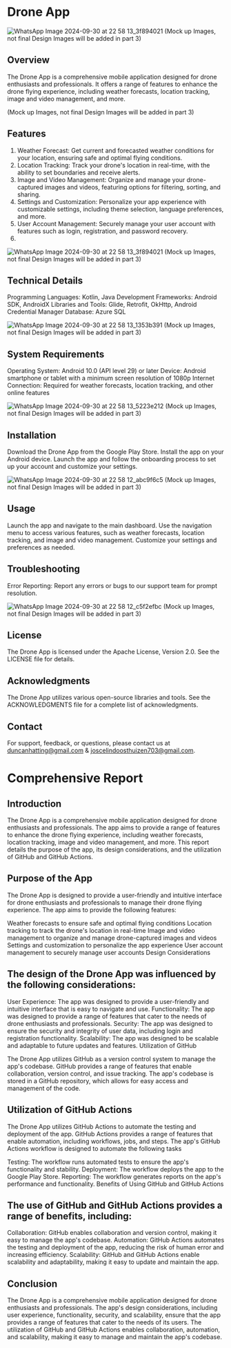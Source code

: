 # Drone App

![WhatsApp Image 2024-09-30 at 22 58 13_3f894021](https://github.com/user-attachments/assets/36395a4b-3cd4-4832-93e0-8fb3036e1d9a)
(Mock up Images, not final Design Images will be added in part 3)

## Overview
The Drone App is a comprehensive mobile application designed for drone enthusiasts and professionals. It offers a range of features to enhance the drone flying experience, including weather forecasts, location tracking, image and video management, and more.

(Mock up Images, not final Design Images will be added in part 3)

## Features
1. Weather Forecast: Get current and forecasted weather conditions for your location, ensuring safe and optimal flying conditions.
2. Location Tracking: Track your drone's location in real-time, with the ability to set boundaries and receive alerts.
3. Image and Video Management: Organize and manage your drone-captured images and videos, featuring options for filtering, sorting, and sharing.
4. Settings and Customization: Personalize your app experience with customizable settings, including theme selection, language preferences, and more.
5. User Account Management: Securely manage your user account with features such as login, registration, and password recovery.
6. 
![WhatsApp Image 2024-09-30 at 22 58 13_3f894021](https://github.com/user-attachments/assets/289e7332-b999-4743-ae70-305bf588bf6a)
(Mock up Images, not final Design Images will be added in part 3)

## Technical Details
Programming Languages: Kotlin, Java
Development Frameworks: Android SDK, AndroidX
Libraries and Tools: Glide, Retrofit, OkHttp, Android Credential Manager
Database: Azure SQL

![WhatsApp Image 2024-09-30 at 22 58 13_1353b391](https://github.com/user-attachments/assets/6e7fb68f-b8d0-4e7c-9920-94a1e4235fb7)
(Mock up Images, not final Design Images will be added in part 3)

## System Requirements
Operating System: Android 10.0 (API level 29) or later
Device: Android smartphone or tablet with a minimum screen resolution of 1080p
Internet Connection: Required for weather forecasts, location tracking, and other online features

![WhatsApp Image 2024-09-30 at 22 58 13_5223e212](https://github.com/user-attachments/assets/20e35526-f961-4f3c-93d1-07e177d5e62b)
(Mock up Images, not final Design Images will be added in part 3)

## Installation
Download the Drone App from the Google Play Store.
Install the app on your Android device.
Launch the app and follow the onboarding process to set up your account and customize your settings.

![WhatsApp Image 2024-09-30 at 22 58 12_abc9f6c5](https://github.com/user-attachments/assets/8cc06156-007c-4166-b3da-5ac972e19134)
(Mock up Images, not final Design Images will be added in part 3)

## Usage
Launch the app and navigate to the main dashboard.
Use the navigation menu to access various features, such as weather forecasts, location tracking, and image and video management.
Customize your settings and preferences as needed.

## Troubleshooting
Error Reporting: Report any errors or bugs to our support team for prompt resolution.

![WhatsApp Image 2024-09-30 at 22 58 12_c5f2efbc](https://github.com/user-attachments/assets/7b91dca6-ca44-493c-948b-40ce840cdb59)
(Mock up Images, not final Design Images will be added in part 3)

## License
The Drone App is licensed under the Apache License, Version 2.0. See the LICENSE file for details.

## Acknowledgments
The Drone App utilizes various open-source libraries and tools. See the ACKNOWLEDGMENTS file for a complete list of acknowledgments.

## Contact
For support, feedback, or questions, please contact us at duncanhatting@gmail.com & joscelindoosthuizen703@gmail.com.


# Comprehensive Report

## Introduction

The Drone App is a comprehensive mobile application designed for drone enthusiasts and professionals. The app aims to provide a range of features to enhance the drone flying experience, including weather forecasts, location tracking, image and video management, and more. This report details the purpose of the app, its design considerations, and the utilization of GitHub and GitHub Actions.

## Purpose of the App

The Drone App is designed to provide a user-friendly and intuitive interface for drone enthusiasts and professionals to manage their drone flying experience. The app aims to provide the following features:

Weather forecasts to ensure safe and optimal flying conditions
Location tracking to track the drone's location in real-time
Image and video management to organize and manage drone-captured images and videos
Settings and customization to personalize the app experience
User account management to securely manage user accounts
Design Considerations

## The design of the Drone App was influenced by the following considerations:

User Experience: The app was designed to provide a user-friendly and intuitive interface that is easy to navigate and use.
Functionality: The app was designed to provide a range of features that cater to the needs of drone enthusiasts and professionals.
Security: The app was designed to ensure the security and integrity of user data, including login and registration functionality.
Scalability: The app was designed to be scalable and adaptable to future updates and features.
Utilization of GitHub

The Drone App utilizes GitHub as a version control system to manage the app's codebase. GitHub provides a range of features that enable collaboration, version control, and issue tracking. The app's codebase is stored in a GitHub repository, which allows for easy access and management of the code.

## Utilization of GitHub Actions

The Drone App utilizes GitHub Actions to automate the testing and deployment of the app. GitHub Actions provides a range of features that enable automation, including workflows, jobs, and steps. The app's GitHub Actions workflow is designed to automate the following tasks

Testing: The workflow runs automated tests to ensure the app's functionality and stability.
Deployment: The workflow deploys the app to the Google Play Store.
Reporting: The workflow generates reports on the app's performance and functionality.
Benefits of Using GitHub and GitHub Actions

## The use of GitHub and GitHub Actions provides a range of benefits, including:

Collaboration: GitHub enables collaboration and version control, making it easy to manage the app's codebase.
Automation: GitHub Actions automates the testing and deployment of the app, reducing the risk of human error and increasing efficiency.
Scalability: GitHub and GitHub Actions enable scalability and adaptability, making it easy to update and maintain the app.

## Conclusion

The Drone App is a comprehensive mobile application designed for drone enthusiasts and professionals. The app's design considerations, including user experience, functionality, security, and scalability, ensure that the app provides a range of features that cater to the needs of its users. The utilization of GitHub and GitHub Actions enables collaboration, automation, and scalability, making it easy to manage and maintain the app's codebase.
